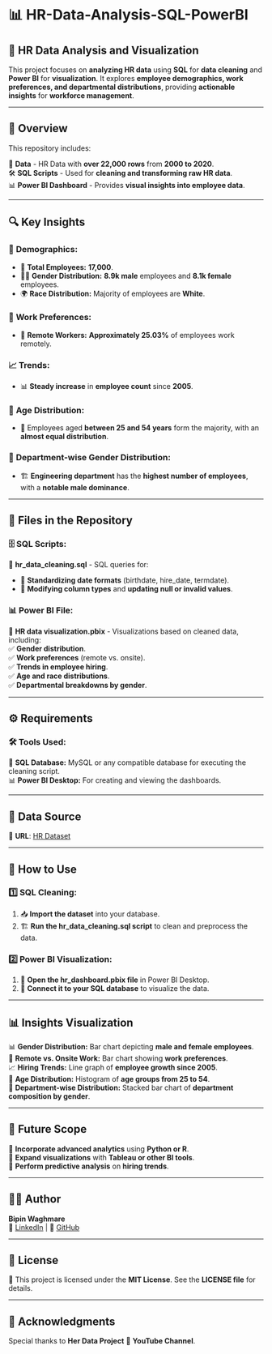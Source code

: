 # 📊 HR-Data-Analysis-SQL-PowerBI  

## 🏢 HR Data Analysis and Visualization  

This project focuses on **analyzing HR data** using **SQL** for **data cleaning** and **Power BI** for **visualization**. It explores **employee demographics, work preferences, and departmental distributions**, providing **actionable insights** for **workforce management**.  

---

## 📌 Overview  

This repository includes:  

📂 **Data** - HR Data with **over 22,000 rows** from **2000 to 2020**.  
🛠 **SQL Scripts** - Used for **cleaning and transforming raw HR data**.  
📊 **Power BI Dashboard** - Provides **visual insights into employee data**.  

---

## 🔍 Key Insights  

### 👥 **Demographics:**  

- 🏢 **Total Employees:** **17,000**.  
- 👨‍💼 **Gender Distribution:** **8.9k male** employees and **8.1k female** employees.  
- 🌍 **Race Distribution:** Majority of employees are **White**.  

### 💼 **Work Preferences:**  

- 🏡 **Remote Workers:** **Approximately 25.03%** of employees work remotely.  

### 📈 **Trends:**  

- 📊 **Steady increase** in **employee count** since **2005**.  

### 🎂 **Age Distribution:**  

- 👶 Employees aged **between 25 and 54 years** form the majority, with an **almost equal distribution**.  

### 🏢 **Department-wise Gender Distribution:**  

- 🏗 **Engineering department** has the **highest number of employees**, with a **notable male dominance**.  

---

## 📁 Files in the Repository  

### 🗄 **SQL Scripts:**  

📜 **hr_data_cleaning.sql** - SQL queries for:  
- 📆 **Standardizing date formats** (birthdate, hire_date, termdate).  
- 🔄 **Modifying column types** and **updating null or invalid values**.  

### 📊 **Power BI File:**  

📌 **HR data visualization.pbix** - Visualizations based on cleaned data, including:  
✅ **Gender distribution**.  
✅ **Work preferences** (remote vs. onsite).  
✅ **Trends in employee hiring**.  
✅ **Age and race distributions**.  
✅ **Departmental breakdowns by gender**.  

---

## ⚙️ Requirements  

### 🛠 **Tools Used:**  

🔢 **SQL Database:** MySQL or any compatible database for executing the cleaning script.  
📊 **Power BI Desktop:** For creating and viewing the dashboards.  

---

## 📂 Data Source  

📌 **URL**: [HR Dataset](https://github.com/Irene-arch/HR-Dashboard-MySQL-PowerBI/blob/main/Human%20Resources.csv)  

---

## 🚀 How to Use  

### 1️⃣ **SQL Cleaning:**  

1. 📥 **Import the dataset** into your database.  
2. 🏗 **Run the hr_data_cleaning.sql script** to clean and preprocess the data.  

### 2️⃣ **Power BI Visualization:**  

1. 📂 **Open the hr_dashboard.pbix file** in Power BI Desktop.  
2. 🔗 **Connect it to your SQL database** to visualize the data.  

---

## 📊 Insights Visualization  

📊 **Gender Distribution:** Bar chart depicting **male and female employees**.  
🏡 **Remote vs. Onsite Work:** Bar chart showing **work preferences**.  
📈 **Hiring Trends:** Line graph of **employee growth since 2005**.  
🎂 **Age Distribution:** Histogram of **age groups from 25 to 54**.  
🏢 **Department-wise Distribution:** Stacked bar chart of **department composition by gender**.  

---

## 🔮 Future Scope  

📌 **Incorporate advanced analytics** using **Python or R**.  
📌 **Expand visualizations** with **Tableau or other BI tools**.  
📌 **Perform predictive analysis** on **hiring trends**.  

---

## 👨‍💻 Author  

**Bipin Waghmare**  
🔗 [LinkedIn](#) | 🐙 [GitHub](#)  

---

## 📜 License  

📌 This project is licensed under the **MIT License**. See the **LICENSE file** for details.  

---

## 🙌 Acknowledgments  

Special thanks to **Her Data Project** 🎥 **YouTube Channel**.  
